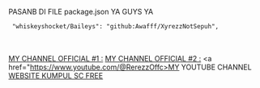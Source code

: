 PASANB DI FILE package.json  YA GUYS YA

```
 "whiskeyshocket/Baileys": "github:Awafff/XyrezzNotSepuh",
```

<br><br>
<a href="https://whatsapp.com/channel/0029VacxTsC8F2p5dshCmq3r">MY CHANNEL OFFICIAL #1 :</a>
<a href="https://whatsapp.com/channel/0029VaofHDeI7BeLcrFY9744">MY CHANNEL OFFICIAL #2 :</a>
<a href="https://www.youtube.com/@RerezzOffc>MY YOUTUBE CHANNEL</a>
<a href="https://free.for.all.by.xyrezz.shopwebsite.my.id">WEBSITE KUMPUL SC FREE</a>
